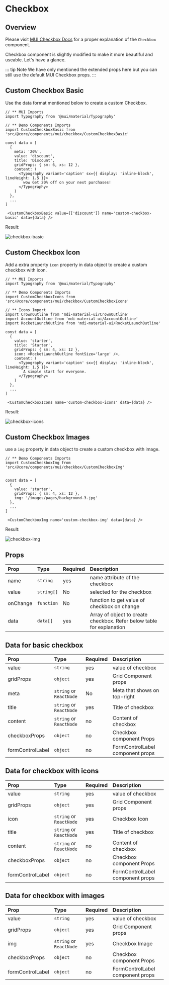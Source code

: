 # Checkbox

## Overview

Please visit [MUI Checkbox Docs](https://mui.com/material-ui/react-checkbox/) for a proper explanation of the `Checkbox` component.

Checkbox component is slightly modified to make it more beautiful and useable. Let's have a glance.

::: tip Note
We have only mentioned the extended props here but you can still use the default MUI Checkbox props.
:::

## Custom Checkbox Basic

Use the data format mentioned below to create a custom Checkbox.

```tsx
// ** MUI Imports
import Typography from '@mui/material/Typography'

// ** Demo Components Imports
import CustomCheckboxBasic from 'src/@core/components/mui/checkbox/CustomCheckboxBasic'

const data = [
  {
    meta: '20%',
    value: 'discount',
    title: 'Discount',
    gridProps: { sm: 6, xs: 12 },
    content: (
      <Typography variant='caption' sx={{ display: 'inline-block', lineHeight: 1.5 }}>
        wow Get 20% off on your next purchases!
      </Typography>
    )
  },
  ...
]

 <CustomCheckboxBasic value={['discount']} name='custom-checkbox-basic' data={data} />

```

 Result:

<img alt='checkbox-basic' class='medium-zoom' :src="$withBase('/images/components/custom-checkbox-basic.png')" />

## Custom Checkbox Icon

Add a extra property `icon` property in data object to create a custom checkbox with icon.

```tsx
// ** MUI Imports
import Typography from '@mui/material/Typography'

// ** Demo Components Imports
import CustomCheckboxIcons from 'src/@core/components/mui/checkbox/CustomCheckboxIcons'

// ** Icons Import
import CrownOutline from 'mdi-material-ui/CrownOutline'
import AccountOutline from 'mdi-material-ui/AccountOutline'
import RocketLaunchOutline from 'mdi-material-ui/RocketLaunchOutline'

const data = [
  {
    value: 'starter',
    title: 'Starter',
    gridProps: { sm: 4, xs: 12 },
    icon: <RocketLaunchOutline fontSize='large' />,
    content: (
      <Typography variant='caption' sx={{ display: 'inline-block', lineHeight: 1.5 }}>
        A simple start for everyone.
      </Typography>
    )
  },
  ...
]

 <CustomCheckboxIcons name='custom-checkbox-icons' data={data} />
```

 Result:

<img alt='checkbox-icons' class='medium-zoom' :src="$withBase('/images/components/custom-checkbox-icons.png')" />

## Custom Checkbox Images

use a `img` property in data object to create a custom checkbox with image.

```tsx
// ** Demo Components Imports
import CustomCheckboxImg from 'src/@core/components/mui/checkbox/CustomCheckboxImg'


const data = [
  {
    value: 'starter',
    gridProps: { sm: 4, xs: 12 },
    img: '/images/pages/background-3.jpg'
  },
  ...
]

 <CustomCheckboxImg name='custom-checkbox-img' data={data} />
```
 Result:

<img alt='checkbox-img' class='medium-zoom' :src="$withBase('/images/components/custom-checkbox-img.png')" />

## Props

| Prop       | Type       | Required  | Description                                                           |
| :---       | :------    | :-------  | :---------------                                                      |
| name       | `string`   | yes       | name attribute of the checkbox                                        |
| value      | `string[]` | No        | selected for the checkbox                                             |
| onChange   | `function` | No        | function to get value of checkbox on change                           |
| data       | `data[]`   | yes       | Array of object to create checkbox. Refer below table for explanation |

## Data for basic checkbox

| Prop             | Type                    | Required  | Description                      |
| :---             | :------                 | :-------  | :---------------                 |
| value            | `string`                | yes       | value of checkbox                |
| gridProps        | `object`                | yes       | Grid Component props             |
| meta             | `string` or `ReactNode` | No        | Meta that shows on top-right     |
| title            | `string` or `ReactNode` | yes       | Title of checkbox                |
| content          | `string` or `ReactNode` | no        | Content of checkbox              |
| checkboxProps    | `object`                | no        | Checkbox component Props         |
| formControlLabel | `object`                | no        | FormControlLabel component props |

## Data for checkbox with icons

| Prop             | Type                    | Required  | Description                      |
| :---             | :------                 | :-------  | :---------------                 |
| value            | `string`                | yes       | value of checkbox                |
| gridProps        | `object`                | yes       | Grid Component props             |
| icon             | `string` or `ReactNode` | yes      | Checkbox Icon                     |
| title            | `string` or `ReactNode` | yes      | Title of checkbox                 |
| content          | `string` or `ReactNode` | no       | Content of checkbox               |
| checkboxProps    | `object`                | no        | Checkbox component Props         |
| formControlLabel | `object`                | no        | FormControlLabel component props |

## Data for checkbox with images

| Prop             | Type                    | Required  | Description                      |
| :---             | :------                 | :-------  | :---------------                 |
| value            | `string`                | yes       | value of checkbox                |
| gridProps        | `object`                | yes       | Grid Component props             |
| img              | `string` or `ReactNode` | yes       | Checkbox Image                   |
| checkboxProps    | `object`                | no        | Checkbox component Props         |
| formControlLabel | `object`                | no        | FormControlLabel component props |
